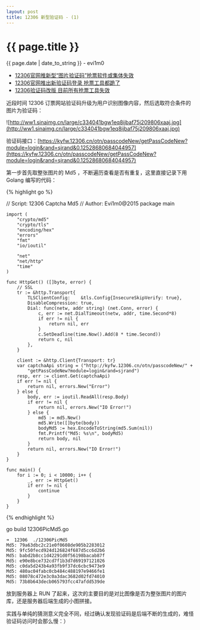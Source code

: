 ```yaml
---
layout: post
title: 12306 新型验证码 - (1)
---
```


{{ page.title }}
================
<p class="date">{{ page.date | date_to_string }} - evi1m0</p>


- [12306官网推新型“图片验证码”抢票软件或集体失效](http://gz.ifeng.com/zaobanche/detail_2015_03/17/3666125_0.shtml)
- [12306官网推出新验证码登录 抢票工具都跪了](http://digi.hsw.cn/system/2015/0316/15899.shtml)
- [12306验证码改版 目前所有抢票工具失效](http://it.21cn.com/itroll/a/2015/0316/10/29219239.shtml)

近段时间 12306 订票网站验证码升级为用户识别图像内容，然后选取符合条件的图片为验证码：

![http://ww1.sinaimg.cn/large/c334041bgw1eq8ijbaf75j209806xaaj.jpg](http://ww1.sinaimg.cn/large/c334041bgw1eq8ijbaf75j209806xaaj.jpg)

验证码接口：[https://kyfw.12306.cn/otn/passcodeNew/getPassCodeNew?module=login&rand=sjrand&0.12528680684044957](https://kyfw.12306.cn/otn/passcodeNew/getPassCodeNew?module=login&rand=sjrand&0.12528680684044957)

第一步首先取整张图片的 Md5 ，不断遍历查看是否有重复，这里直接记录下用 Golang 编写的代码：

{% highlight go %}

// Script: 12306 Captcha Md5
// Author: Evi1m0@2015
    package main

    import (
        "crypto/md5"
        "crypto/tls"
        "encoding/hex"
        "errors"
        "fmt"
        "io/ioutil"

        "net"
        "net/http"
        "time"
    )

    func HttpGet() ([]byte, error) {
        // SSL
        tr := &http.Transport{
            TLSClientConfig:    &tls.Config{InsecureSkipVerify: true},
            DisableCompression: true,
            Dial: func(netw, addr string) (net.Conn, error) {
                c, err := net.DialTimeout(netw, addr, time.Second*8)
                if err != nil {
                    return nil, err
                }
                c.SetDeadline(time.Now().Add(8 * time.Second))
                return c, nil
            },
        }

        client := &http.Client{Transport: tr}
        var captchaApi string = ("http://kyfw.12306.cn/otn/passcodeNew/" +
            "getPassCodeNew?module=login&rand=sjrand")
        resp, err := client.Get(captchaApi)
        if err != nil {
            return nil, errors.New("Error")
        } else {
            body, err := ioutil.ReadAll(resp.Body)
            if err != nil {
                return nil, errors.New("IO Error!")
            } else {
                md5 := md5.New()
                md5.Write([]byte(body))
                bodyMd5 := hex.EncodeToString(md5.Sum(nil))
                fmt.Printf("Md5: %s\n", bodyMd5)
                return body, nil
            }
            return nil, errors.New("IO Error!")
        }
    }

    func main() {
        for i := 0; i < 10000; i++ {
            _, err := HttpGet()
            if err != nil {
                continue
            }
        }
    }

{% endhighlight %}

go build 12306PicMd5.go

    ➜  12306  ./12306PicMd5
    Md5: 79a63dbc2c21e0f0608de905b2283012
    Md5: 9fc50fecd924d126824f687d5cc6d2b6
    Md5: babd2b8cc1d42291d0f56198bacab87f
    Md5: e90e8bce732cd7f1b3d7d69197121026
    Md5: c0da5d243b4a93fb9f37dc6cbc9473e9
    Md5: 480ac04fabc0cb484c488197e9466fe1
    Md5: 08078c472e3c0a3dac3682d02fd74010
    Md5: 73b8b643decb065793fcc47afdd539de
    
放到服务器上 RUN 了起来，这次的主要目的是对比图像是否为整张图片的图片库，还是服务器后端生成的小图拼接。

实践与单纯的猜测意义完全不同，经过确认发现验证码是后端不断的生成的，难怪验证码访问时会那么慢：）
